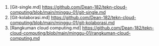 1. [Git-single.md]
https://github.com/Dean-182/tekn-cloud-computing/blob/main/minggu-01/git-single.md
2. [Git-kolaborasi.md]
https://github.com/Dean-182/tekn-cloud-computing/blob/main/minggu-01/git-kolaborasi.md
3. [Rangkuman cloud computing.md]
https://github.com/Dean-182/tekn-cloud-computing/blob/main/minggu-01/rangkuman-cloud-computing.md
